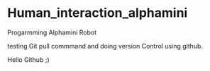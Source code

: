 # Human_interaction_alphamini

Progarmming Alphamini Robot 

testing Git pull commmand and doing version Control using github.

Hello Github ;)
